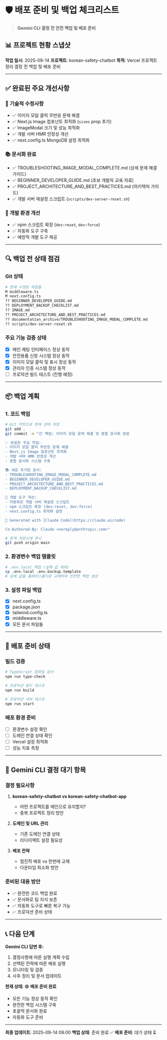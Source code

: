 # 🛡️ 배포 준비 및 백업 체크리스트
> **Gemini CLI 결정 전 안전 백업 및 배포 준비**

## 📊 프로젝트 현황 스냅샷

**작업 일시**: 2025-09-14
**프로젝트**: korean-safety-chatbot
**목적**: Vercel 프로젝트 정리 결정 전 백업 및 배포 준비

---

## ✅ 완료된 주요 개선사항

### 🔧 기술적 수정사항
- ✅ 이미지 모달 클릭 무반응 문제 해결
- ✅ Next.js Image 컴포넌트 최적화 (`sizes` prop 추가)
- ✅ ImageModal 크기 및 성능 최적화
- ✅ 개발 서버 HMR 안정성 개선
- ✅ next.config.ts MongoDB 설정 최적화

### 📚 문서화 완료
- ✅ TROUBLESHOOTING_IMAGE_MODAL_COMPLETE.md (상세 문제 해결 가이드)
- ✅ BEGINNER_DEVELOPER_GUIDE.md (초보 개발자 교육 자료)
- ✅ PROJECT_ARCHITECTURE_AND_BEST_PRACTICES.md (아키텍처 가이드)
- ✅ 개발 서버 재설정 스크립트 (`scripts/dev-server-reset.sh`)

### 🚀 개발 환경 개선
- ✅ npm 스크립트 확장 (`dev:reset`, `dev:force`)
- ✅ 자동화 도구 구축
- ✅ 예방적 개발 도구 제공

---

## 🔍 백업 전 상태 점검

### Git 상태
```bash
# 현재 수정된 파일들
M middleware.ts
M next.config.ts
?? BEGINNER_DEVELOPER_GUIDE.md
?? DEPLOYMENT_BACKUP_CHECKLIST.md
?? IMAGE.md
?? PROJECT_ARCHITECTURE_AND_BEST_PRACTICES.md
?? documentation_archive/TROUBLESHOOTING_IMAGE_MODAL_COMPLETE.md
?? scripts/dev-server-reset.sh
```

### 주요 기능 검증 상태
- [x] 메인 채팅 인터페이스 정상 동작
- [x] 안전용품 신청 시스템 정상 동작
- [x] 이미지 모달 클릭 및 표시 정상 동작
- [x] 관리자 인증 시스템 정상 동작
- [ ] 프로덕션 빌드 테스트 (진행 예정)

---

## 📦 백업 계획

### 1. 코드 백업
```bash
# Git 커밋으로 현재 상태 저장
git add .
git commit -m "📦 백업: 이미지 모달 문제 해결 및 종합 문서화 완료

✅ 완료된 주요 작업:
- 이미지 모달 클릭 무반응 문제 해결
- Next.js Image 컴포넌트 최적화
- 개발 서버 HMR 안정성 개선
- 종합 문서화 시스템 구축

📚 새로 추가된 문서:
- TROUBLESHOOTING_IMAGE_MODAL_COMPLETE.md
- BEGINNER_DEVELOPER_GUIDE.md
- PROJECT_ARCHITECTURE_AND_BEST_PRACTICES.md
- DEPLOYMENT_BACKUP_CHECKLIST.md

🔧 개발 도구 개선:
- 자동화된 개발 서버 재설정 스크립트
- npm 스크립트 확장 (dev:reset, dev:force)
- next.config.ts 최적화 설정

🤖 Generated with [Claude Code](https://claude.ai/code)

Co-Authored-By: Claude <noreply@anthropic.com>"

# 원격 저장소에 푸시
git push origin main
```

### 2. 환경변수 백업 템플릿
```bash
# .env.local 백업 (실제 값 제외)
cp .env.local .env.backup.template
# 실제 값을 플레이스홀더로 교체하여 안전한 백업 생성
```

### 3. 설정 파일 백업
- [x] next.config.ts
- [x] package.json
- [x] tailwind.config.ts
- [x] middleware.ts
- [x] 모든 문서 파일들

---

## 🚀 배포 준비 상태

### 빌드 검증
```bash
# TypeScript 컴파일 검사
npm run type-check

# 프로덕션 빌드 테스트
npm run build

# 프로덕션 서버 테스트
npm run start
```

### 배포 환경 준비
- [ ] 환경변수 설정 확인
- [ ] 도메인 연결 상태 확인
- [ ] Vercel 설정 최적화
- [ ] 성능 지표 측정

---

## 🎯 Gemini CLI 결정 대기 항목

### 결정 필요사항
1. **korean-safety-chatbot vs korean-safety-chatbot-app**
   - 어떤 프로젝트를 메인으로 유지할지?
   - 중복 프로젝트 정리 방안

2. **도메인 및 URL 관리**
   - 기존 도메인 연결 상태
   - 리다이렉트 설정 필요성

3. **배포 전략**
   - 점진적 배포 vs 한번에 교체
   - 다운타임 최소화 방안

### 준비된 대응 방안
- ✅ 완전한 코드 백업 완료
- ✅ 문서화로 팀 지식 보존
- ✅ 자동화 도구로 빠른 복구 가능
- ✅ 프로덕션 준비 상태

---

## 📞 다음 단계

**Gemini CLI 답변 후:**
1. 결정사항에 따른 실행 계획 수립
2. 선택된 전략에 따른 배포 실행
3. 모니터링 및 검증
4. 사후 정리 및 문서 업데이트

**현재 상태**: 🟢 **배포 준비 완료**
- 모든 기능 정상 동작 확인
- 완전한 백업 시스템 구축
- 포괄적 문서화 완료
- 자동화 도구 준비

---

**최종 업데이트**: 2025-09-14 08:00
**백업 상태**: 준비 완료 ✅
**배포 준비**: 대기 상태 ⏳